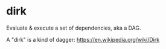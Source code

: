 # dirk

Evaluate &amp; execute a set of dependencies, aka a DAG.

A "dirk" is a kind of dagger: https://en.wikipedia.org/wiki/Dirk
